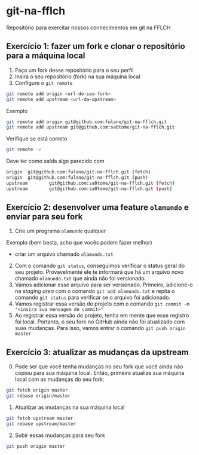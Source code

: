 # git-na-fflch
Repositório para exercitar nossos conhecimentos em git na FFLCH

## Exercício 1: fazer um fork e clonar o repositório para a máquina local

1. Faça um fork desse repositório para o seu perfil
2. Insira o seu repositório (fork) na sua máquina local
3. Configure o `git remote`

```sh
git remote add origin <url-do-seu-fork>
git remote add upstream <url-da-upstream>
```

Exemplo

```sh
git remote add origin git@github.com:fulano/git-na-fflch.git
git remote add upstream git@github.com:sa0tome/git-na-fflch.git
```

Verifique se está correto

```sh
git remote -v
```

Deve ter como saída algo parecido com

```sh
origin  git@github.com:fulano/git-na-fflch.git (fetch)
origin  git@github.com:fulano/git-na-fflch.git (push)
upstream        git@github.com:sa0tome/git-na-fflch.git (fetch)
upstream        git@github.com:sa0tome/git-na-fflch.git (push)
```

## Exercício 2: desenvolver uma feature `olamundo` e enviar para seu fork

1. Crie um programa `olamundo` qualquer

Exemplo (bem besta, acho que vocês podem fazer melhor)
- criar um arquivo chamado `olamundo.txt`

2. Com o comando `git status`, conseguimos verificar o status geral do seu projeto. Provavelmente ele te informará que há um arquivo novo chamado `olamundo.txt` que ainda não foi versionado.
3. Vamos adicionar esse arquivo para ser versionado. Primeiro, adicione-o na *staging area* com o comando `git add olamundo.txt` e repita o comando `git status` para verificar se o arquivo foi adicionado.
4. Vamos registrar essa versão do projeto com o comando `git commit -m "<insira sua mensagem de commit>"`
5. Ao registrar essa versão do projeto, tenha em mente que esse registro foi local. Portanto, o seu fork no GitHub ainda não foi atualizado com suas mudanças. Para isso, vamos entrar o comando `git push origin master`

## Exercício 3: atualizar as mudanças da upstream

0. Pode ser que você tenha mudanças no seu fork que você ainda não copiou para sua máquina local. Então, primeiro atualize sua máquina local com as mudanças do seu fork:

```sh
git fetch origin master
git rebase origin/master
```

1. Atualizar as mudanças na sua máquina local

```sh
git fetch upstream master
git rebase upstream/master
```

2. Subir essas mudanças para seu fork

```sh
git push origin master
```
